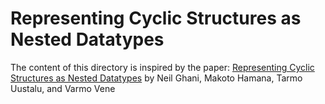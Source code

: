 Representing Cyclic Structures as Nested Datatypes
====================

The content of this directory is inspired by the paper: [Representing Cyclic Structures as Nested Datatypes](http://citeseerx.ist.psu.edu/viewdoc/summary?doi=10.1.1.104.263) by Neil Ghani, Makoto Hamana, Tarmo Uustalu, and Varmo Vene
